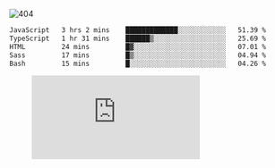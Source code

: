 ![404](https://user-images.githubusercontent.com/378023/89412096-6f759d80-d761-11ea-8c57-84b30ef3f2b1.png)

<!--START_SECTION:waka-->

```txt
JavaScript   3 hrs 2 mins    █████████████░░░░░░░░░░░░   51.39 %
TypeScript   1 hr 31 mins    ██████▒░░░░░░░░░░░░░░░░░░   25.69 %
HTML         24 mins         █▓░░░░░░░░░░░░░░░░░░░░░░░   07.01 %
Sass         17 mins         █▒░░░░░░░░░░░░░░░░░░░░░░░   04.94 %
Bash         15 mins         █░░░░░░░░░░░░░░░░░░░░░░░░   04.26 %
```

<!--END_SECTION:waka-->
<figure><embed src="https://wakatime.com/share/@018b853e-267a-435d-a858-33e2b098b9d7/f3c3aa68-553a-4373-a9f9-2d456f62f780.svg"></embed></figure>
